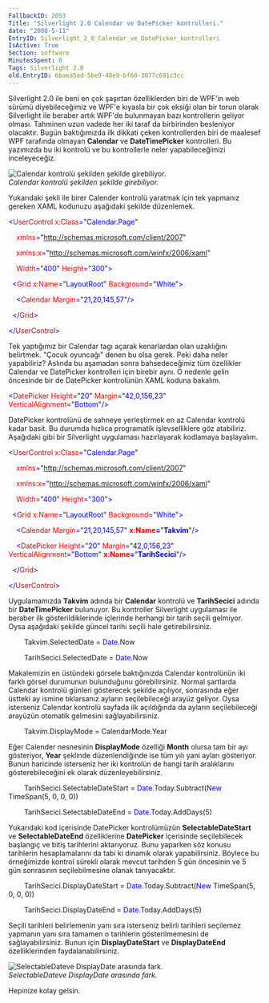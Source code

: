 ```yaml
---
FallbackID: 2053
Title: "Silverlight 2.0 Calendar ve DatePicker kontrolleri."
date: "2008-5-11"
EntryID: Silverlight_2_0_Calendar_ve_DatePicker_kontrolleri
IsActive: True
Section: software
MinutesSpent: 0
Tags: Silverlight 2.0
old.EntryID: 6baea5ad-5be9-48e9-bf60-3077c691c3cc
---
```

Silverlight 2.0 ile beni en çok şaşırtan özelliklerden biri de WPF'in
web sürümü diyebileceğimiz ve WPF'e kıyasla bir çok eksiği olan bir
torun olarak Silverlight ile beraber artık WPF'de bulunmayan bazı
kontrollerin geliyor olması. Tahminen uzun vadede her iki taraf da
birbirinden besleniyor olacaktır. Bugün baktığımızda ilk dikkati çeken
kontrollerden biri de maalesef WPF tarafında olmayan **Calendar** ve
**DateTimePicker** kontrolleri. Bu yazımızda bu iki kontrolü ve bu
kontrollerle neler yapabileceğimizi inceleyeceğiz.

![Calendar kontrolü şekilden şekilde
girebiliyor.](media/Silverlight_2_0_Calendar_ve_DatePicker_kontrolleri/10052008_1.png)\
*Calendar kontrolü şekilden şekilde girebiliyor.*

Yukarıdaki şekli ile birer Calender kontrolü yaratmak için tek yapmanız
gereken XAML kodunuzu aşağıdaki şekilde düzenlemek.

<span style="color: blue;">\<</span><span
style="color: #a31515;">UserControl</span><span style="color: blue;">
</span><span style="color: red;">x:Class</span><span
style="color: blue;">=</span>"<span
style="color: blue;">Calendar.Page</span>"

<span style="color: blue;">    </span><span
style="color: red;">xmlns</span><span
style="color: blue;">=</span>"<span
style="color: blue;">http://schemas.microsoft.com/client/2007</span>"

<span style="color: blue;">    </span><span
style="color: red;">xmlns:x</span><span
style="color: blue;">=</span>"<span
style="color: blue;">http://schemas.microsoft.com/winfx/2006/xaml</span>"

<span style="color: blue;">    </span><span
style="color: red;">Width</span><span
style="color: blue;">=</span>"<span
style="color: blue;">400</span>"<span style="color: blue;"> </span><span
style="color: red;">Height</span><span
style="color: blue;">=</span>"<span
style="color: blue;">300</span>"<span style="color: blue;">\></span>

<span style="color: blue;">  \<</span><span
style="color: #a31515;">Grid</span><span style="color: blue;">
</span><span style="color: red;">x:Name</span><span
style="color: blue;">=</span>"<span
style="color: blue;">LayoutRoot</span>"<span style="color: blue;">
</span><span style="color: red;">Background</span><span
style="color: blue;">=</span>"<span
style="color: blue;">White</span>"<span style="color: blue;">\></span>

<span style="color: blue;">    \<</span><span
style="color: #a31515;">Calendar</span><span style="color: blue;">
</span><span style="color: red;">Margin</span><span
style="color: blue;">=</span>"<span
style="color: blue;">21,20,145,57</span>"<span
style="color: blue;">/\></span>

<span style="color: blue;">  \</</span><span
style="color: #a31515;">Grid</span><span style="color: blue;">\></span>

<span style="color: blue;">\</</span><span
style="color: #a31515;">UserControl</span><span
style="color: blue;">\></span>

Tek yaptığımız bir Calendar tagı açarak kenarlardan olan uzaklığını
belirtmek. "Çocuk oyuncağı" denen bu olsa gerek. Peki daha neler
yapabiliriz? Aslında bu aşamadan sonra bahsedeceğimiz tüm özellikler
Calendar ve DatePicker kontrolleri için birebir aynı. O nedenle gelin
öncesinde bir de DatePicker kontrolünün XAML koduna bakalım.

<span style="color: blue;">\<</span><span
style="color: #a31515;">DatePicker</span><span style="color: blue;">
</span><span style="color: red;">Height</span><span
style="color: blue;">=</span>"<span style="color: blue;">20</span>"<span
style="color: blue;"> </span><span
style="color: red;">Margin</span><span
style="color: blue;">=</span>"<span
style="color: blue;">42,0,156,23</span>"<span style="color: blue;">
</span><span style="color: red;">VerticalAlignment</span><span
style="color: blue;">=</span>"<span
style="color: blue;">Bottom</span>"<span style="color: blue;">/\></span>

DatePicker kontrolünü de sahneye yerleştirmek en az Calendar kontrolü
kadar basit. Bu durumda hızlıca programatik işlevselliklere göz
atabiliriz. Aşağıdaki gibi bir Silverlight uygulaması hazırlayarak
kodlamaya başlayalım.

<span style="color: blue;">\<</span><span
style="color: #a31515;">UserControl</span><span style="color: blue;">
</span><span style="color: red;">x:Class</span><span
style="color: blue;">=</span>"<span
style="color: blue;">Calendar.Page</span>"

<span style="color: blue;">    </span><span
style="color: red;">xmlns</span><span
style="color: blue;">=</span>"<span
style="color: blue;">http://schemas.microsoft.com/client/2007</span>"

<span style="color: blue;">    </span><span
style="color: red;">xmlns:x</span><span
style="color: blue;">=</span>"<span
style="color: blue;">http://schemas.microsoft.com/winfx/2006/xaml</span>"

<span style="color: blue;">    </span><span
style="color: red;">Width</span><span
style="color: blue;">=</span>"<span
style="color: blue;">400</span>"<span style="color: blue;"> </span><span
style="color: red;">Height</span><span
style="color: blue;">=</span>"<span
style="color: blue;">300</span>"<span style="color: blue;">\></span>

<span style="color: blue;">  \<</span><span
style="color: #a31515;">Grid</span><span style="color: blue;">
</span><span style="color: red;">x:Name</span><span
style="color: blue;">=</span>"<span
style="color: blue;">LayoutRoot</span>"<span style="color: blue;">
</span><span style="color: red;">Background</span><span
style="color: blue;">=</span>"<span
style="color: blue;">White</span>"<span style="color: blue;">\></span>

<span style="color: blue;">    \<</span><span
style="color: #a31515;">Calendar</span><span style="color: blue;">
</span><span style="color: red;">Margin</span><span
style="color: blue;">=</span>"<span
style="color: blue;">21,20,145,57</span>"<span style="color: blue;">
</span><span style="color: red;"> **x:Name**</span><span
style="color: blue;">**=**</span>"<span
style="color: blue;">**Takvim**</span>"<span
style="color: blue;">/\></span>

<span style="color: blue;">    \<</span><span
style="color: #a31515;">DatePicker</span><span style="color: blue;">
</span><span style="color: red;">Height</span><span
style="color: blue;">=</span>"<span style="color: blue;">20</span>"<span
style="color: blue;"> </span><span
style="color: red;">Margin</span><span
style="color: blue;">=</span>"<span
style="color: blue;">42,0,156,23</span>"<span style="color: blue;">
</span><span style="color: red;">VerticalAlignment</span><span
style="color: blue;">=</span>"<span
style="color: blue;">Bottom</span>"<span style="color: blue;">
</span><span style="color: red;"> **x:Name**</span><span
style="color: blue;">**=**</span>"<span
style="color: blue;">**TarihSecici**</span>"<span
style="color: blue;">/\></span>

<span style="color: blue;">  \</</span><span
style="color: #a31515;">Grid</span><span style="color: blue;">\></span>

<span style="color: blue;">\</</span><span
style="color: #a31515;">UserControl</span><span
style="color: blue;">\></span>

Uygulamamızda **Takvim** adında bir **Calendar** kontrolü ve
**TarihSecici** adında bir **DateTimePicker** bulunuyor. Bu kontroller
Silverlight uygulaması ile beraber ilk gösterildiklerinde içlerinde
herhangi bir tarih seçili gelmiyor. Oysa aşağıdaki şekilde güncel tarihi
seçili hale getirebilirsiniz.

        Takvim.SelectedDate = <span style="color: blue;">Date</span>.Now

        TarihSecici.SelectedDate = <span
style="color: blue;">Date</span>.Now

Makalemizin en üstündeki görsele baktığınızda Calendar kontrolünün iki
farklı görsel durumunun bulunduğunu görebilirsiniz. Normal şartlarda
Calendar kontrolü günleri gösterecek şekilde açılıyor, sonrasında eğer
üstteki ay ismine tıklarsanız ayların seçilebileceği arayüz geliyor.
Oysa isterseniz Calendar kontrolü sayfada ilk açıldığında da ayların
seçilebileceği arayüzün otomatik gelmesini sağlayabilirsiniz.

        Takvim.DisplayMode = CalendarMode.Year

Eğer Calender nesnesinin **DisplayMode** özelliği **Month** olursa tam
bir ayı gösteriyor, **Year** şeklinde düzenlendiğinde ise tüm yılı yani
ayları gösteriyor. Bunun haricinde isterseniz her iki kontrolün de hangi
tarih aralıklarını gösterebileceğini ek olarak düzenleyebilirsiniz.

        TarihSecici.SelectableDateStart = <span
style="color: blue;">Date</span>.Today.Subtract(<span
style="color: blue;">New</span> TimeSpan(5, 0, 0, 0))

        TarihSecici.SelectableDateEnd = <span
style="color: blue;">Date</span>.Today.AddDays(5)

Yukarıdaki kod içerisinde DatePicker kontrolümüzün
**SelectableDateStart** ve **SelectableDateEnd** özelliklerine
**DatePicker** içerisinde seçilebilecek başlangıç ve bitiş tarihlerini
aktarıyoruz. Bunu yaparken söz konusu tarihlerin hesaplamalarını da tabi
ki dinamik olarak yapabilirsiniz. Böylece bu örneğimizde kontrol sürekli
olarak mevcut tarihden 5 gün öncesinin ve 5 gün sonrasının
seçilebilmesine olanak tanıyacaktır.

        TarihSecici.DisplayDateStart = <span
style="color: blue;">Date</span>.Today.Subtract(<span
style="color: blue;">New</span> TimeSpan(5, 0, 0, 0))

        TarihSecici.DisplayDateEnd = <span
style="color: blue;">Date</span>.Today.AddDays(5)

Seçili tarihleri belirlemenin yanı sıra isterseniz belirli tarihleri
seçilemez yapmanın yanı sıra tamamen o tarihlerin gösterilmemesini de
sağlayabilirsiniz. Bunun için **DisplayDateStart** ve **DisplayDateEnd**
özelliklerinden faydalanabilirsiniz.

![SelectableDateve DisplayDate arasında
fark.](media/Silverlight_2_0_Calendar_ve_DatePicker_kontrolleri/10052008_2.png)\
*SelectableDateve DisplayDate arasında fark.*

Hepinize kolay gelsin.


